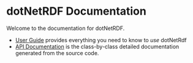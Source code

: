 # dotNetRDF Documentation

Welcome to the documentation for dotNetRDF.

  * [User Guide](~/user_guide/index.md) provides everything you need to know to *use* dotNetRdf
  * [API Documentation](~/api/VDS.RDF.yml) is the class-by-class detailed documentation generated from the source code.
